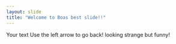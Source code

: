 ```yaml
---
layout: slide
title: "Welcome to Boas best slide!!"
---
```

Your text
Use the left arrow to go back!
looking strange but funny!